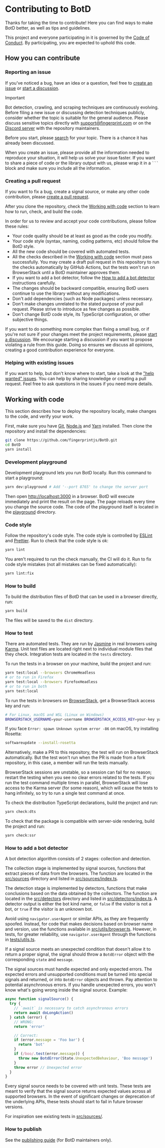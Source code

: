 # Contributing to BotD

Thanks for taking the time to contribute!
Here you can find ways to make BotD better, as well as tips and guidelines.

This project and everyone participating in it is governed by the [Code of Conduct](code_of_conduct.md).
By participating, you are expected to uphold this code.

## How you can contribute

### Reporting an issue

If you've noticed a bug, have an idea or a question,
feel free to [create an issue](https://github.com/fingerprintjs/BotD/issues/new/choose) or [start a discussion](https://github.com/fingerprintjs/BotD/discussions/new/choose).

> [!IMPORTANT]
> Bot detection, crawling, and scraping techniques are continuously evolving.
> Before filing a new issue or discussing detection techniques publicly, consider whether the topic is suitable for the general audience.
> Please discuss sensitive topics directly with [support@fingerprint.com](mailto:support@fingerprint.com) or on the [Discord server](https://discord.gg/39EpE2neBg) with the repository maintainers.

Before you start, please [search](https://github.com/search?q=repo%3Afingerprintjs%2FBotD) for your topic.
There is a chance it has already been discussed.

When you create an issue, please provide all the information needed to reproduce your situation, it will help us solve your issue faster.
If you want to share a piece of code or the library output with us, please wrap it in a ` ``` ` block and make sure you include all the information.

### Creating a pull request

If you want to fix a bug, create a signal source, or make any other code contribution, please [create a pull request](https://docs.github.com/en/get-started/exploring-projects-on-github/contributing-to-a-project).

After you clone the repository, check the [Working with code](#working-with-code) section to learn how to run, check, and build the code.

In order for us to review and accept your code contributions, please follow these rules:

- Your code quality should be at least as good as the code you modify.
- Your code style (syntax, naming, coding patterns, etc) should follow the BotD style.
- All the new code should be covered with automated tests.
- All the checks described in the [Working with code](#working-with-code) section must pass successfully.
  You may create a draft pull request in this repository to run the checks automatically by GitHub Actions,
  but the tests won't run on BrowserStack until a BotD maintainer approves them.
- If you want to add a bot detector, follow the [How to add a bot detector](#how-to-add-a-bot-detector) instructions carefully.
- The changes should be backward compatible, ensuring BotD users continue to use the library without any modifications.
- Don't add dependencies (such as Node packages) unless necessary.
- Don't make changes unrelated to the stated purpose of your pull request. Please strive to introduce as few changes as possible.
- Don't change BotD code style, its TypeScript configuration, or other subjective things.

If you want to do something more complex than fixing a small bug, or if you're not sure if your changes meet the project requirements, please [start a discussion](https://github.com/fingerprintjs/BotD/discussions/new/choose).
We encourage starting a discussion if you want to propose violating a rule from this guide.
Doing so ensures we discuss all opinions, creating a good contribution experience for everyone.

### Helping with existing issues

If you want to help, but don't know where to start, take a look at the ["help wanted" issues](https://github.com/fingerprintjs/BotD/labels/help%20wanted).
You can help by sharing knowledge or creating a pull request.
Feel free to ask questions in the issues if you need more details.

## Working with code

This section describes how to deploy the repository locally, make changes to the code, and verify your work.

First, make sure you have [Git](https://git-scm.com), [Node.js](https://nodejs.org) and [Yarn](https://yarnpkg.com) installed.
Then clone the repository and install the dependencies:

```bash
git clone https://github.com/fingerprintjs/BotD.git
cd BotD
yarn install
```

### Development playground

Development playground lets you run BotD locally. Run this command to start a playground:

```bash
yarn dev:playground # Add '--port 8765' to change the server port
```

Then open <http://localhost:3000> in a browser.
BotD will execute immediately and print the result on the page.
The page reloads every time you change the source code.
The code of the playground itself is located in the [playground](playground) directory.

### Code style

Follow the repository's code style.
The code style is controlled by [ESLint](https://eslint.org) and [Prettier](https://prettier.io).
Run to check that the code style is ok:

```bash
yarn lint
```

You aren't required to run the check manually, the CI will do it.
Run to fix code style mistakes (not all mistakes can be fixed automatically):

```bash
yarn lint:fix
```

### How to build

To build the distribution files of BotD that can be used in a browser directly, run:

```bash
yarn build
```

The files will be saved to the `dist` directory.

### How to test

There are automated tests.
They are run by [Jasmine](https://jasmine.github.io) in real browsers using [Karma](https://karma-runner.github.io).
Unit test files are located right next to individual module files that they check.
Integration tests are located in the `tests` directory.

To run the tests in a browser on your machine, build the project and run:

```bash
yarn test:local --browsers ChromeHeadless
# or to run in Firefox
yarn test:local --browsers FirefoxHeadless
# or to run in both
yarn test:local
```

To run the tests in browsers on [BrowserStack](https://www.browserstack.com), get a BrowserStack access key and run:

```bash
# For Linux, macOS and WSL (Linux on Windows)
BROWSERSTACK_USERNAME=your-username BROWSERSTACK_ACCESS_KEY=your-key yarn test:browserstack
```

If you face `Error: spawn Unknown system error -86` on macOS, try installing Rosetta:

```bash
softwareupdate --install-rosetta
```

Alternatively, make a PR to this repository, the test will run on BrowserStack automatically.
But the test won't run when the PR is made from a fork repository, in this case, a member will run the tests manually.

BrowserStack sessions are unstable, so a session can fail for no reason;
restart the testing when you see no clear errors related to the tests.
If you run the test command multiple times in parallel, BrowserStack will lose access to the Karma server
(for some reason), which will cause the tests to hang infinitely, so try to run a single test command at once.

To check the distribution TypeScript declarations, build the project and run:

```bash
yarn check:dts
```

To check that the package is compatible with server-side rendering, build the project and run:

```bash
yarn check:ssr
```

### How to add a bot detector

A bot detection algorithm consists of 2 stages: collection and detection.

The collection stage is implemented by signal sources, functions that extract pieces of data from the browsers.
The function are located in the [src/sources](src/sources) directory and listed in [src/sources/index.ts](src/sources/index.ts).

The detection stage is implemented by detectors, functions that make conclusions based on the data obtained by the collectors.
The function are located in the [src/detectors](src/detectors) directory and listed in [src/detectors/index.ts](src/detectors/index.ts).
A detector output is either the bot kind name, or `false` if the visitor is not a bot, or `true` if the visitor is an unknown bot.

Avoid using `navigator.userAgent` or similar APIs, as they are frequently spoofed.
Instead, for code that makes decisions based on browser name and version, use the functions available in [src/utils/browser.ts](src/utils/browser.ts).
However, in tests, for greater reliability, use `navigator.userAgent` through the functions in [tests/utils.ts](tests/utils.ts).

If a signal source meets an unexpected condition that doesn't allow it to return a proper signal,
the signal should throw a `BotdError` object with the corresponding `state` and `message`.

The signal sources must handle expected and only expected errors.
The expected errors and unsupported conditions must be turned into special signals and returned, or into `BotdError` objects and thrown.
Pay attention to potential asynchronous errors.
If you handle unexpected errors, you won't know what's going wrong inside the signal source.
Example:

```js
async function signalSource() {
  try {
    // `await` is necessary to catch asynchronous errors
    return await doLongAction()
  } catch (error) {
    // WRONG:
    return 'error'

    // Correct:
    if (error.message = 'Foo bar') {
      return 'bot'
    }
    if (/boo/.test(error.message)) {
      throw new BotdError(State.UnexpectedBehaviour, 'Boo message')
    }
    throw error // Unexpected error
  }
}
```

Every signal source needs to be covered with unit tests.
These tests are meant to verify that the signal source returns expected values across all supported browsers.
In the event of significant changes or deprecation of the underlying APIs, these tests should start to fail in future browser versions.

For inspiration see existing tests in [src/sources/](src/sources/).

### How to publish

See the [publishing guide](docs/publishing.md) (for BotD maintainers only).
